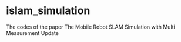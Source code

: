 # islam_simulation
The codes of the paper The Mobile Robot SLAM Simulation with Multi Measurement Update

